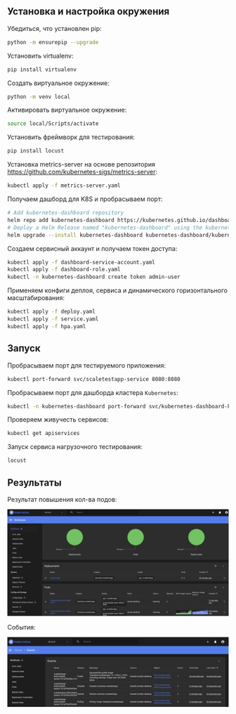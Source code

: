 ## Установка и настройка окружения

Убедиться, что установлен pip:

```bash
python -m ensurepip --upgrade
```

Установить virtualenv:

```bash
pip install virtualenv
```

Создать виртуальное окружение:

```bash
python -m venv local
```

Активировать виртуальное окружение:

```bash
source local/Scripts/activate
```

Установить фреймворк для тестирования:

```bash
pip install locust
```

Установка metrics-server на основе репозитория https://github.com/kubernetes-sigs/metrics-server:

```bash
kubectl apply -f metrics-server.yaml
```

Получаем дашборд для K8S и пробрасываем порт:

```bash
# Add kubernetes-dashboard repository
helm repo add kubernetes-dashboard https://kubernetes.github.io/dashboard/
# Deploy a Helm Release named "kubernetes-dashboard" using the kubernetes-dashboard chart
helm upgrade --install kubernetes-dashboard kubernetes-dashboard/kubernetes-dashboard --create-namespace --namespace kubernetes-dashboard
```

Создаем сервисный аккаунт и получаем токен доступа:

```bash
kubectl apply -f dashboard-service-account.yaml
kubectl apply -f dashboard-role.yaml
kubectl -n kubernetes-dashboard create token admin-user
```

Применяем конфиги деплоя, сервиса и динамического горизонтального масштабирования:

```bash
kubectl apply -f deploy.yaml
kubectl apply -f service.yaml
kubectl apply -f hpa.yaml
```

## Запуск

Пробрасываем порт для тестируемого приложения:

```bash
kubectl port-forward svc/scaletestapp-service 8080:8080
```

Пробрасываем порт для дашборда кластера `Kubernetes`:

```bash
kubectl -n kubernetes-dashboard port-forward svc/kubernetes-dashboard-kong-proxy 8443:443
```

Проверяем живучесть сервисов:

```bash
kubectl get apiservices
```

Запуск сервиса нагрузочного тестирования:

```bash
locust
```

## Результаты

Результат повышения кол-ва подов:

![2.png](./images/2.png)

События:

![1.png](./images/1.png)
